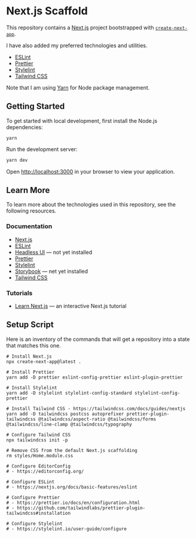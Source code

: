 # Next.js Scaffold

This repository contains a [Next.js](https://nextjs.org/) project bootstrapped with [`create-next-app`](https://github.com/vercel/next.js/tree/canary/packages/create-next-app).

I have also added my preferred technologies and utilities.

* [ESLint](https://eslint.org/)
* [Prettier](https://prettier.io/)
* [Stylelint](https://stylelint.io/)
* [Tailwind CSS](https://tailwindcss.com/)

Note that I am using [Yarn](https://yarnpkg.com/) for Node package management.

## Getting Started

To get started with local development, first install the Node.js dependencies:

```shell
yarn
```

Run the development server:

```bash
yarn dev
```

Open [http://localhost:3000](http://localhost:3000) in your browser to view your application.

## Learn More

To learn more about the technologies used in this repository, see the following resources.

### Documentation

- [Next.js](https://nextjs.org/docs)
- [ESLint](https://eslint.org/docs/latest/user-guide)
- [Headless UI](https://headlessui.dev) — not yet installed
- [Prettier](https://prettier.io/docs/en/)
- [Stylelint](https://stylelint.io/user-guide)
- [Storybook](https://storybook.js.org/docs/react/get-started/introduction) — net yet installed
- [Tailwind CSS](https://tailwindcss.com/docs)

### Tutorials

- [Learn Next.js](https://nextjs.org/learn) — an interactive Next.js tutorial

## Setup Script

Here is an inventory of the commands that will get a repository into a state that matches this one.

```shell
# Install Next.js
npx create-next-app@latest .

# Install Prettier
yarn add -D prettier eslint-config-prettier eslint-plugin-prettier

# Install Stylelint
yarn add -D stylelint stylelint-config-standard stylelint-config-prettier

# Install Tailwind CSS - https://tailwindcss.com/docs/guides/nextjs
yarn add -D tailwindcss postcss autoprefixer prettier-plugin-tailwindcss @tailwindcss/aspect-ratio @tailwindcss/forms @tailwindcss/line-clamp @tailwindcss/typography

# Configure Tailwind CSS
npx tailwindcss init -p

# Remove CSS from the default Next.js scaffolding
rm styles/Home.module.css

# Configure EditorConfig
# - https://editorconfig.org/

# Configure ESLint
# - https://nextjs.org/docs/basic-features/eslint

# Configure Prettier
# - https://prettier.io/docs/en/configuration.html
# - https://github.com/tailwindlabs/prettier-plugin-tailwindcss#installation

# Configure Stylelint
# - https://stylelint.io/user-guide/configure


```
